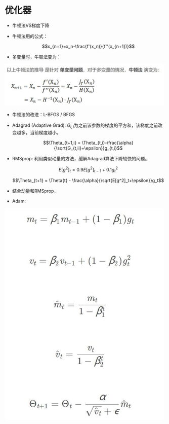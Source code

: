 # 优化器

* 牛顿法VS梯度下降

* 牛顿法用的公式：

  $$x_{n+1}=x_n-\frac{f'(x_n)}{f''(x_{n+1})}$$

* 多变量时，牛顿法变为：

![pic](images/newton.jpg)

* 牛顿法的改进：L-BFGS / BFGS



* Adagrad (Adaptive Grad): $G_{i,i}$为之前该参数的梯度的平方和，该梯度之前改变越多，当前梯度越小。

  $$\Theta_{t+1,i} = \Theta_{t,i}-\frac{\alpha}{\sqrt{G_{t,ii}+\epsilon}}g_{t,i}$$

* RMSprop: 利用类似动量的方法，缓解Adagrad算法下降较快的问题。

  $$E[g^2]_t = 0.9E[g^2]_{t-1} + 0.1g_t^2$$

  $$\Theta_{t+1} = \Theta{t} - \frac{\alpha}{\sqrt{E[g^2]_t+\epsilon}}g_t$$

* 结合动量和RMSprop，

* Adam:

![pic](images/Adam.jpg)

